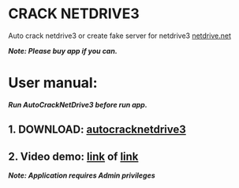 # CRACK NETDRIVE3

Auto crack netdrive3 or create fake server for netdrive3 [netdrive.net](http://www.netdrive.net/)

***Note: Please buy app if you can.***
# User manual:
***Run AutoCrackNetDrive3 before run app.***
## 1. DOWNLOAD: [autocracknetdrive3](https://github.com/NguyenKhong/CrackNetDrive3/raw/master/dist/AutoCrackNetDrive3.exe)
## 2. Video demo: [link]() of [link](http://dai.ly/x6mujmd)

***Note: Application requires Admin privileges***